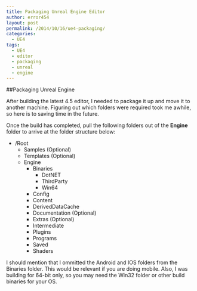 ```yaml
---
title: Packaging Unreal Engine Editor
author: error454
layout: post
permalink: /2014/10/16/ue4-packaging/
categories:
  - UE4
tags:
  - UE4
  - editor
  - packaging
  - unreal
  - engine
---
```


##Packaging Unreal Engine

After building the latest 4.5 editor, I needed to package it up and move it to another machine. Figuring out which folders were required took me awhile, so here is to saving time in the future.
<!--more-->
Once the build has completed, pull the following folders out of the **Engine** folder to arrive at the folder structure below:

* /Root
    * Samples   (Optional)
    * Templates (Optional)
    * Engine
        * Binaries
            * DotNET
            * ThirdParty
            * Win64
        * Config
        * Content
        * DerivedDataCache
        * Documentation (Optional)
        * Extras (Optional)
        * Intermediate
        * Plugins
        * Programs
        * Saved
        * Shaders
    
I should mention that I ommitted the Android and IOS folders from the Binaries folder. This would be relevant if you are doing mobile. Also, I was building for 64-bit only, so you may need the Win32 folder or other build binaries for your OS.
